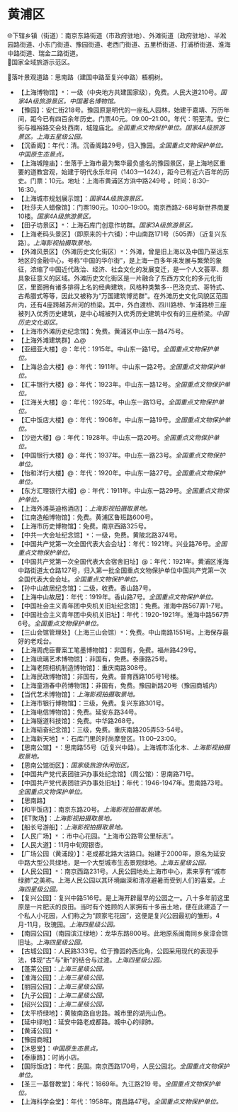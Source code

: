 # 黄浦区  
🌐下辖乡镇（街道）：南京东路街道（市政府驻地）、外滩街道（政府驻地）、半淞园路街道、小东门街道、豫园街道、老西门街道、五里桥街道、打浦桥街道、淮海中路街道、瑞金二路街道。  
🚩国家全域旅游示范区。  
  
🧭落叶景观道路：思南路（建国中路至复兴中路）梧桐树。  
  
* 【上海博物馆】`*`：一级（中央地方共建国家级），免费。人民大道210号。*国家4A级旅游景区。中国著名博物馆。*  
* 【豫园】：安仁街218号。豫园原是明代的一座私人园林，始建于嘉靖、万历年间，距今已有四百余年历史。门票40元。09:00–21:00。年代：明至清。安仁街与福裕路交会处西南，城隍庙北。*全国重点文物保护单位。国家4A级旅游景区。上海五星级公园。*  
* 【沉香阁】：年代：清。沉香阁路29号，归入豫园。*全国重点文物保护单位。中国原生态景点。*  
* 【上海城隍庙】：坐落于上海市最为繁华最负盛名的豫园景区，是上海地区重要的道教宫观，始建于明代永乐年间（1403—1424），距今已有近六百年的历史。门票：10元。地址：上海市黄浦区方浜中路249号 。时间：8:30–16:30。  
* 【上海城市规划展示馆】：*国家4A级旅游景区。*  
* 【杜莎夫人蜡像馆】：门票190元。10:00–19:00。南京西路2-68号新世界商厦10楼。*国家4A级旅游景区。*  
* 【田子坊景区】`*`：上海石库门创意作坊群。*国家3A级旅游景区。*  
* 【上海老码头景区】（即原来的十六铺）：中山南路171号（505弄）（近复兴东路）。*上海影视拍摄取景地。*  
* 【外滩风景区】（外滩历史文化街区）`*`：外滩，曾是旧上海以及中国乃至远东地区的金融中心，号称“中国的华尔街”，是上海一百多年来发展与繁荣的象征，浓缩了中国近代政治、经济、社会文化的发展变迁，是一个人文荟萃、颇具象征意义的区域。外滩历史文化街区是一片融合了东西方文化的多元化街区，里面拥有诸多排得上名的经典建筑，风格种类繁多--巴洛克式、哥特式、古希腊式等等，因此又被称为“万国建筑博览群”。在外滩历史文化风貌区范围内，还有4座跨越苏州河的桥梁。其中，外白渡桥、四川路桥、乍浦路桥三座被列入优秀历史建筑，是中心城被列入优秀历史建筑中仅有的三座桥梁。*中国历史文化街区。*  
* 【上海市外滩历史纪念馆】：免费。黄浦区中山东一路475号。  
* 【上海外滩建筑群】△@ 
* 【亚细亚大楼】@：年代：1915年。中山东一路1号。*全国重点文物保护单位。*  
* 【上海总会大楼】@：年代：1911年。中山东一路2号。*全国重点文物保护单位。*  
* 【汇丰银行大楼】@：年代：1923年。中山东一路12号。*全国重点文物保护单位。*  
* 【江海关大楼】@：年代：1925年。中山东一路13号。*全国重点文物保护单位。*  
* 【汇中饭店大楼】@：年代：1906年。中山东一路19号。*全国重点文物保护单位。*  
* 【沙逊大楼】@：年代：1928年。中山东一路20号。*全国重点文物保护单位。*  
* 【中国银行大楼】@：年代：1937年。中山东一路23号。*全国重点文物保护单位。*  
* 【怡和洋行大楼】@：年代：1920年。中山东一路27号。*全国重点文物保护单位。*  
* 【东方汇理银行大楼】@：年代：1911年。中山东一路29号。*全国重点文物保护单位。*  
* 【上海外滩英迪格酒店】：*上海影视拍摄取景地。*  
* 【江南造船博物馆】：免费。黄浦区鲁班路600号。  
* 【上海市历史博物馆】：免费。南京西路325号。  
* 【中共一大会址纪念馆】`*`：一级，免费。黄陂北路374号。
* 【中国共产党第一次全国代表大会会址】：年代：1921年。兴业路76号。*全国重点文物保护单位。*  
* 【中国共产党第一次全国代表大会宿舍旧址】@：年代：1921年。黄浦区淮海中路街道太仓路127号，归入第一批全国重点文物保护单位中国共产党第一次全国代表大会会址。*全国重点文物保护单位。*  
* 【孙中山故居纪念馆】：二级，收费。香山路7号。
* 【上海中山故居】：年代：1919年。香山路7号。*全国重点文物保护单位。*  
* 【中国社会主义青年团中央机关旧址纪念馆】：免费。淮海中路567弄1-7号。
* 【中国社会主义青年团中央机关旧址】：年代：1920-1921年。淮海中路567弄6号。*全国重点文物保护单位。*  
* 【三山会馆管理处】（上海三山会馆）`*`：免费。中山南路1551号。上海保存最好的老戏台。  
* 【上海周虎臣曹案工笔墨博物馆】：非国有，免费。福州路429号。  
* 【上海琉璃艺术博物馆】：非国有，免费。泰康路25号。  
* 【上海老照相机制造博物馆】：重庆南路308号。  
* 【上海民政博物馆】：非国有，免费。普育西路105号1号楼。  
* 【上海童涵春中药博物馆】：非国有，免费。豫园新路20号（豫园商城内）  
* 【当代艺术博物馆】：*上海影视拍摄取景地。*  
* 【上海市银行博物馆】：三级，免费。复兴东路301号。  
* 【上海电信博物馆】：免费。延安东路34号。  
* 【上海隧道科技馆】：免费。中华路268号。  
* 【上海韬奋纪念馆】：三级，免费。重庆南路205弄53-54号。  
* 【上海新天地】`*`：石库门里的时尚摩登区。11:00–23:00。  
* 【思南公馆】`*`：思南路55号（近复兴中路）。上海城市活化本、*上海影视拍摄取景地。*  
* 【思南公馆街区】：*国家级旅游休闲街区。*  
* 【中国共产党代表团驻沪办事处纪念馆】（周公馆）：思南路71号。  
* 【中国共产党代表团驻沪办事处旧址】：年代：1946-1947年。思南路73号。*全国重点文物保护单位。*  
* 【思南路】  
* 【和平饭店】：南京东路20号。*上海影视拍摄取景地。*  
* 【ET聚场】：*上海影视拍摄取景地。*  
* 【船长号游船】：*上海影视拍摄取景地。*  
* 【人民广场】`*` ：市中心花园。“上海市公路零公里标志”。  
* 【人民大道】：11月中旬观银杏。  
* 【广场公园（黄浦段）】：老成都北路大沽路口。始建于2000年，原名为延安中路大型公共绿地，是一个大型城市生态景观绿地。*上海五星级公园。*  
* 【人民公园】`*`：南京西路231号。人民公园地处上海市中心，素来享有“城市绿肺”之美称。上海人民公园以其环境幽深和清凉避暑而受到人们的喜爱。*上海四星级公园。*  
* 【复兴公园】：复兴中路516号。是上海开辟最早的公园之一。八十多年前这里原是一片肥沃的良田。当时有个姓顾的人家拥有十多亩土地，便在此建造了一个私人小花园，人们称之为“顾家宅花园”，这便是复兴公园最初的雏形。4月-11月，玫瑰园。*上海四星级公园。*  
* 【南园公园】（南园滨江绿地）：龙华东路800号。此地原系闽南同乡泉漳会馆旧址。*上海四星级公园。*  
* 【古城公园】：人民路333号。位于豫园的西北角，公园采用现代的表现手法，体现“古”与”新”的结合与过渡。*上海四星级公园。*  
* 【蓬莱公园】：*上海三星级公园。*  
* 【淮海公园】：*上海三星级公园。*  
* 【丽园公园】：*上海三星级公园。*  
* 【九子公园】：*上海二星级公园。*  
* 【绍兴公园】：*上海二星级公园。*  
* 【太平桥绿地】：黄陂南路自忠路。城市里的湖光山色。  
* 【延中绿地】：延安中路老成都路。城中心的绿肺。  
* 【黄浦公园】`*`  
* 【豫园商城】  
* 【沐恩堂】：*中国原生态景点。*  
* 【泰康路】：时尚小店。  
* 【国际饭店】：年代：民国。南京西路170号，人民公园北。*全国重点文物保护单位。*  
* 【圣三一基督教堂】：年代：1869年。九江路219 号。*全国重点文物保护单位。*  
* 【上海科学会堂】：年代：1958年。南昌路47号。*全国重点文物保护单位。*  